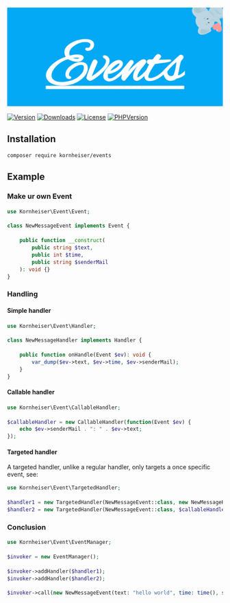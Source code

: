 ![Events](./logotype.jpg?raw=true)

[![Version](https://img.shields.io/packagist/v/kornheiser/events?style=plastic)](https://packagist.org/packages/kornheiser/events)
[![Downloads](https://img.shields.io/packagist/dt/kornheiser/events?style=plastic)](https://packagist.org/packages/kornheiser/events)
[![License](https://img.shields.io/packagist/l/kornheiser/events?style=plastic)](https://en.wikipedia.org/wiki/MIT_License)
[![PHPVersion](https://img.shields.io/packagist/php-v/kornheiser/events?style=plastic)](https://packagist.org/packages/kornheiser/events)

## Installation
```bash
composer require kornheiser/events
```
## Example 

### Make ur own Event
```php
use Kornheiser\Event\Event;

class NewMessageEvent implements Event {
    
    public function __construct(
        public string $text,
        public int $time,
        public string $senderMail
    ): void {}
}
```

### Handling 

#### Simple handler
```php
use Kornheiser\Event\Handler;

class NewMessageHandler implements Handler {
    
    public function onHandle(Event $ev): void {
        var_dump($ev->text, $ev->time, $ev->senderMail);
    }
}
```

#### Callable handler 
```php
use Kornheiser\Event\CallableHandler;

$callableHandler = new CallableHandler(function(Event $ev) {
    echo $ev->senderMail . ": " . $ev->text;
});
``` 

#### Targeted handler

A targeted handler, unlike a regular handler, only targets a once specific event, see:
```php
use Kornheiser\Event\TargetedHandler;

$handler1 = new TargetedHandler(NewMessageEvent::class, new NewMessageHandler());
$handler2 = new TargetedHandler(NewMessageEvent::class, $callableHandler);
```

### Conclusion
```php
use Kornheiser\Event\EventManager;

$invoker = new EventManager();

$invoker->addHandler($handler1);
$invoker->addHandler($handler2);

$invoker->call(new NewMessageEvent(text: "hello world", time: time(), senderMail: "some programmer"));
```
